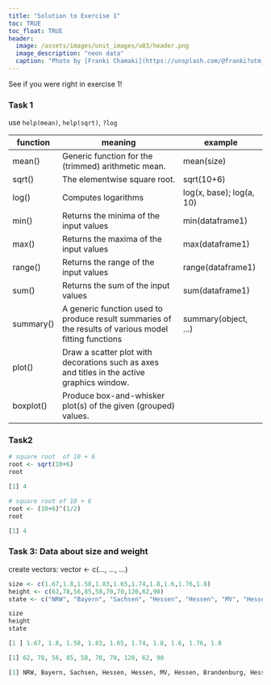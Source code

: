 ```yaml
---
title: "Solution to Exercise 1"
toc: TRUE
toc_float: TRUE
header:
  image: /assets/images/unit_images/u03/header.png
  image_description: "neon data"
  caption: "Photo by [Franki Chamaki](https://unsplash.com/@franki?utm_source=unsplash&amp;utm_medium=referral&amp;utm_content=creditCopyText) [from unsplash](https://unsplash.com/s/photos/data?utm_source=unsplash&amp;utm_medium=referral&amp;utm_content=creditCopyText)"
---
```


See if you were right in exercise 1!

<!--more-->
### Task 1
use `help(mean)`, `help(sqrt)`, `?log`

| function | meaning | example |
|---------|-------|---------|
| mean()  | Generic function for the (trimmed) arithmetic mean. | mean(size) |
| sqrt()        | The elementwise square root.      |   sqrt(10+6) |
| log()         | Computes logarithms     |    log(x, base); log(a, 10) |
| min()         | Returns the minima of the input values   | min(dataframe1)  |
| max()         | Returns the maxima of the input values  | max(dataframe1)  |
| range()       | Returns the range of the input values  | range(dataframe1)  |
| sum()         | Returns the sum of the input values  | sum(dataframe1) |
| summary()     | A generic function used to produce result summaries of the results of various model fitting functions  | summary(object, ...)  |
| plot()        | Draw a scatter plot with decorations such as axes and titles in the active graphics window.   |
| boxplot()     | Produce box-and-whisker plot(s) of the given (grouped) values.   |



### Task2
```r
# square root  of 10 + 6
root <- sqrt(10+6)
root

[1] 4
```

```r
# square root of 10 + 6
root <- (10+6)^(1/2)
root

[1] 4
```

### Task 3: Data about size and weight

create vectors: vector  <-  c(..., ..., ...)

```r
size <- c(1.67,1.8,1.58,1.83,1.65,1.74,1.8,1.6,1.76,1.8)
height <- c(62,78,56,85,58,70,70,120,62,90)
state <- c("NRW", "Bayern", "Sachsen", "Hessen", "Hessen", "MV", "Hessen", "Brandenburg", "Hessen", "Berlin")

size
height
state

[1 ] 1.67, 1.8, 1.58, 1.83, 1.65, 1.74, 1.8, 1.6, 1.76, 1.8

[1] 62, 78, 56, 85, 58, 70, 70, 120, 62, 90

[1] NRW, Bayern, Sachsen, Hessen, Hessen, MV, Hessen, Brandenburg, Hessen, Berlin
```
